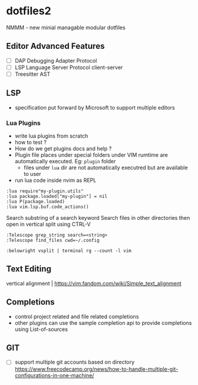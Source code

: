 # dotfiles2

NMMM - new minial managable modular dotfiles

## Editor Advanced Features

- [ ] DAP Debugging Adapter Protocol
- [ ] LSP Language Server Protocol client-server
- [ ] Treesitter AST

## LSP

- specification put forward by Microsoft to support multiple editors

### Lua Plugins

- write lua plugins from scratch
- how to test ?
- How do we get plugins docs and help ?
- Plugin file places under special folders under VIM rumtime are automatically executed. Eg: `plugin` folder
  - files under `lua` dir are not automatically executred but are available to user
- run lua code inside nvim as REPL

```
:lua require"my-plugin.utils"
:lua package.loaded["my-plugin"] = nil
:lua P(package.loaded)
:lua vim.lsp.buf.code_actions()
```

Search substring of a search keyword
Search files in other directories then open in vertical split using CTRL-V
```
:Telescope grep_string search=<string>
:Telescope find_files cwd=~/.config
```

```
:belowright vsplit | terminal rg --count -l vim
```

## Text Editing

vertical alignment | https://vim.fandom.com/wiki/Simple_text_alignment

## Completions

- control project related and file related completions
- other plugins can use the sample completion api to provide completions using List-of-sources

## GIT

- [ ] support multiple git accounts based on directory https://www.freecodecamp.org/news/how-to-handle-multiple-git-configurations-in-one-machine/

